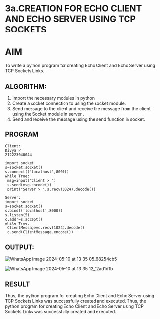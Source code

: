 # 3a.CREATION FOR ECHO CLIENT AND ECHO SERVER USING TCP SOCKETS
# AIM
To write a python program for creating Echo Client and Echo Server using TCP
Sockets Links.
## ALGORITHM:
1. Import the necessary modules in python
2. Create a socket connection to using the socket module.
3. Send message to the client and receive the message from the client using the Socket module in
 server .
4. Send and receive the message using the send function in socket.
## PROGRAM
```
Client:
Divya P
212223040044

import socket
s=socket.socket()
s.connect(('localhost',8000))
while True:
 msg=input("Client > ")
 s.send(msg.encode())
 print("Server > ",s.recv(1024).decode())

Server:
import socket
s=socket.socket()
s.bind(('localhost',8000))
s.listen(5)
c,addr=s.accept()
while True:
 ClientMessage=c.recv(1024).decode()
 c.send(ClientMessage.encode())

```
## OUTPUT:

![WhatsApp Image 2024-05-10 at 13 35 05_68254cb5](https://github.com/DivyaP0110/3a.Sockets_Creation_for_Echo_Client_and_Echo_Server/assets/144870891/de5b92f9-ab36-4212-ac49-f467cdd01212)

![WhatsApp Image 2024-05-10 at 13 35 12_12ad1d1b](https://github.com/DivyaP0110/3a.Sockets_Creation_for_Echo_Client_and_Echo_Server/assets/144870891/9b562cfd-9f4b-4474-b860-1e3a931e8b43)


## RESULT

Thus, the python program for creating Echo Client and Echo Server using TCP Sockets Links was successfully created and executed.
Thus, the python program for creating Echo Client and Echo Server using TCP Sockets Links 
was successfully created and executed.
